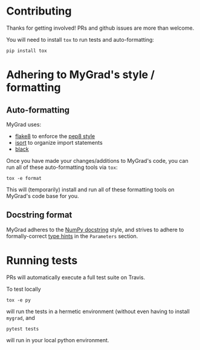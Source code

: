 # Contributing
Thanks for getting involved! PRs and github issues are more than welcome.

You will need to install `tox` to run tests and auto-formatting:

```shell script
pip install tox
```

# Adhering to MyGrad's style / formatting
## Auto-formatting
MyGrad uses: 
 - [flake8](https://flake8.pycqa.org/en/latest/) to enforce the [pep8 style](https://www.pythonlikeyoumeanit.com/Module5_OddsAndEnds/Writing_Good_Code.html#The-PEP8-Style-Guide-to-Python-Code)
 - [isort](https://github.com/timothycrosley/isort) to organize import statements
 - [black](https://black.readthedocs.io/en/stable/)
 
Once you have made your changes/additions to MyGrad's code, you can run all of these auto-formatting tools via `tox`:

```shell
tox -e format
```

This will (temporarily) install and run all of these formatting tools on MyGrad's code base for you.


## Docstring format
MyGrad adheres to the [NumPy docstring](https://www.pythonlikeyoumeanit.com/Module5_OddsAndEnds/Writing_Good_Code.html#The-NumPy-Documentation-Style) style, 
and strives to adhere to formally-correct [type hints](https://www.pythonlikeyoumeanit.com/Module5_OddsAndEnds/Writing_Good_Code.html#Type-Hinting) in the `Parameters`
section.

 
# Running tests
PRs will automatically execute a full test suite on Travis.

To test locally

```shell
tox -e py
```

will run the tests in a hermetic environment (without even having to install `mygrad`, and

```shell
pytest tests
```

will run in your local python environment.

